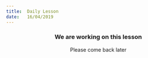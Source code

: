 ```yaml
---
title:  Daily Lesson
date:   16/04/2019
---
```


### <center>We are working on this lesson</center>
<center>Please come back later</center>